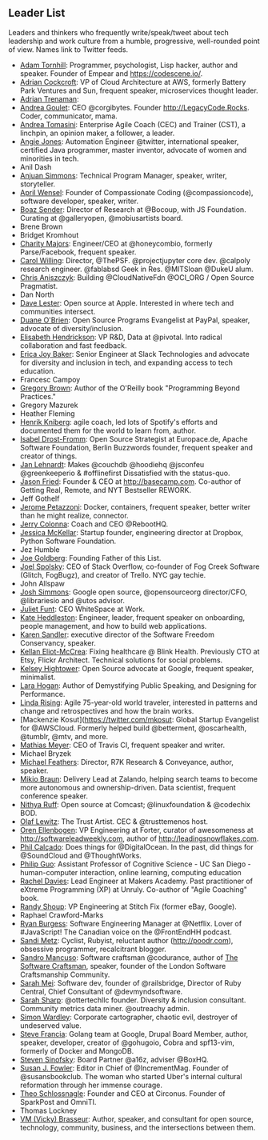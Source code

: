 ## Leader List

Leaders and thinkers who frequently write/speak/tweet about tech leadership and work culture from a humble, progressive, well-rounded point of view. Names link to Twitter feeds.

- [Adam Tornhill](https://twitter.com/AdamTornhill): Programmer, psychologist, Lisp hacker, author and speaker. Founder of Empear and https://codescene.io/.
- [Adrian Cockcroft](): VP of Cloud Architecture at AWS, formerly Battery Park Ventures and Sun, frequent speaker, microservices thought leader.
- [Adrian Trenaman](): 
- [Andrea Goulet](https://twitter.com/andreagoulet): CEO @corgibytes. Founder http://LegacyCode.Rocks. Coder, communicator, mama.
- [Andrea Tomasini](https://twitter.com/tumma72): Enterprise Agile Coach (CEC) and Trainer (CST), a linchpin, an opinion maker, a follower, a leader.
- [Angie Jones](https://twitter.com/techgirl1908): Automation Engineer @twitter, international speaker, certified Java programmer, master inventor, advocate of women and minorities in tech.
- Anil Dash
- [Anjuan Simmons](https://twitter.com/anjuan): Technical Program Manager, speaker, writer, storyteller.
- [April Wensel](https://twitter.com/aprilwensel): Founder of Compassionate Coding (@compassioncode), software developer, speaker, writer.
- [Boaz Sender](https://twitter.com/BoazSender): Director of Research at @Bocoup, with JS Foundation. Curating at @galleryopen, @mobiusartists board.
- Brene Brown
- Bridget Kromhout
- [Charity Majors](https://twitter.com/mipsytipsy): Engineer/CEO at @honeycombio, formerly Parse/Facebook, frequent speaker.
- [Carol Willing](https://twitter.com/WillingCarol): Director, @ThePSF. @projectjupyter core dev. @calpoly research engineer. @fablabsd Geek in Res. @MITSloan @DukeU alum.
- [Chris Aniszczyk](https://twitter.com/cra): Building @CloudNativeFdn @OCI_ORG / Open Source Pragmatist.
- Dan North
- [Dave Lester](https://twitter.com/davelester): Open source at Apple. Interested in where tech and communities intersect.
- [Duane O'Brien](https://twitter.com/DuaneOBrien): Open Source Programs Evangelist at PayPal, speaker, advocate of diversity/inclusion.
- [Elisabeth Hendrickson](https://twitter.com/testobsessed): VP R&D, Data at @pivotal. Into radical collaboration and fast feedback.
- [Erica Joy Baker](https://twitter.com/EricaJoy): Senior Engineer at Slack Technologies and advocate for diversity and inclusion in tech, and expanding access to tech education.
- Francesc Campoy
- [Gregory Brown](https://twitter.com/practicingdev): Author of the O'Reilly book "Programming Beyond Practices."
- Gregory Mazurek
- Heather Fleming
- [Henrik Kniberg](https://twitter.com/henrikkniberg): agile coach, led lots of Spotify's efforts and documented them for the world to learn from, author.
- [Isabel Drost-Fromm](https://twitter.com/MaineC): Open Source Strategist at Europace.de, Apache Software Foundation, Berlin Buzzwords founder, frequent speaker and creator of things.
- [Jan Lehnardt](https://twitter.com/janl): Makes @couchdb @hoodiehq @jsconfeu @greenkeeperio & #offlinefirst Dissatisfied with the status-quo.
- [Jason Fried](https://twitter.com/jasonfried): Founder & CEO at http://basecamp.com. Co-author of Getting Real, Remote, and NYT Bestseller REWORK.
- Jeff Gothelf
- [Jerome Petazzoni](https://twitter.com/jpetazzo): Docker, containers, frequent speaker, better writer than he might realize, connector.
- [Jerry Colonna](https://twitter.com/jerrycolonna): Coach and CEO @RebootHQ.
- [Jessica McKellar](https://twitter.com/jessicamckellar): Startup founder, engineering director at Dropbox, Python Software Foundation.
- Jez Humble
- [Joe Goldberg](https://twitter.com/bostonsteamer): Founding Father of this List.
- [Joel Spolsky](https://twitter.com/spolsky): CEO of Stack Overflow, co-founder of Fog Creek Software (Glitch, FogBugz), and creator of Trello. NYC gay techie.
- John Allspaw
- [Josh Simmons](https://twitter.com/joshsimmons): Google open source, @opensourceorg director/CFO, @librariesio and @utos advisor.
- [Juliet Funt](https://twitter.com/whitespaceatwrk): CEO WhiteSpace at Work.
- [Kate Heddleston](https://twitter.com/heddle317): Engineer, leader, frequent speaker on onboarding, people management, and how to build web applications.
- [Karen Sandler](https://twitter.com/o0karen0o): executive director of the Software Freedom Conservancy, speaker.
- [Kellan Eliot-McCrea](https://twitter.com/kellan): Fixing healthcare @ Blink Health. Previously CTO at Etsy, Flickr Architect. Technical solutions for social problems.
- [Kelsey Hightower](https://twitter.com/kelseyhightower): Open Source advocate at Google, frequent speaker, minimalist.
- [Lara Hogan](https://twitter.com/lara_hogan): Author of Demystifying Public Speaking, and Designing for Performance.
- [Linda Rising](https://twitter.com/RisingLinda): Agile 75-year-old world traveler, interested in patterns and change and retrospectives and how the brain works.
- [Mackenzie Kosut](https://twitter.com/mkosut: Global Startup Evangelist for @AWSCloud. Formerly helped build @betterment, @oscarhealth, @tumblr, @mtv, and more.
- [Mathias Meyer](https://twitter.com/roidrage): CEO of Travis CI, frequent speaker and writer.
- Michael Bryzek
- [Michael Feathers](https://twitter.com/mfeathers): Director, R7K Research & Conveyance, author, speaker.
- [Mikio Braun](https://twitter.com/mikiobraun): Delivery Lead at Zalando, helping search teams to become more autonomous and ownership-driven. Data scientist, frequent conference speaker. 
- [Nithya Ruff](https://twitter.com/nithyaruff): Open source at Comcast; @linuxfoundation & @codechix BOD.
- [Olaf Lewitz](https://twitter.com/OlafLewitz): The Trust Artist. CEC & @trusttemenos host.
- [Oren Ellenbogen](https://twitter.com/orenellenbogen): VP Engineering at Forter, curator of awesomeness at http://softwareleadweekly.com, author of http://leadingsnowflakes.com.
- [Phil Calçado](https://twitter.com/pcalcado): Does things for @DigitalOcean. In the past, did things for @SoundCloud and @ThoughtWorks.
- [Philip Guo](https://twitter.com/pgbovine): Assistant Professor of Cognitive Science - UC San Diego - human-computer interaction, online learning, computing education 
- [Rachel Davies](https://twitter.com/rachelcdavies): Lead Engineer at Makers Academy. Past practitioner of eXtreme Programming (XP) at Unruly. Co-author of "Agile Coaching" book.
- [Randy Shoup](https://twitter.com/randyshoup): VP Engineering at Stitch Fix (former eBay, Google).
- Raphael Crawford-Marks
- [Ryan Burgess](https://twitter.com/burgessdryan): Software Engineering Manager at @Netflix. Lover of #JavaScript! The Canadian voice on the @FrontEndHH podcast.
- [Sandi Metz](https://twitter.com/sandimetz): Cyclist, Rubyist, reluctant author (http://poodr.com), obsessive programmer, recalcitrant blogger.
- [Sandro Mancuso](https://twitter.com/sandromancuso): Software craftsman @codurance, author of [The Software Craftsman](http://goo.gl/b9EymU), speaker, founder of the London Software Craftsmanship Community.
- [Sarah Mei](https://twitter.com/sarahmei): Software dev, founder of @railsbridge, Director of Ruby Central, Chief Consultant of @devmyndsoftware.
- [Sarah Sharp](https://twitter.com/sarahsharp): @ottertechllc founder. Diversity & inclusion consultant. Community metrics data miner. @outreachy admin.
- [Simon Wardley](https://twitter.com/swardley): Corporate cartographer, chaotic evil, destroyer of undeserved value.
- [Steve Francia](https://twitter.com/spf13): Golang team at Google, Drupal Board Member, author, speaker, developer, creator of @gohugoio, Cobra and spf13-vim, formerly of Docker and MongoDB.
- [Steven Sinofsky](https://twitter.com/stevesi): Board Partner @a16z, adviser @BoxHQ.
- [Susan J. Fowler](https://twitter.com/susanthesquark): Editor in Chief of @IncrementMag. Founder of @susansbookclub. The woman who started Uber's internal cultural reformation through her immense courage. 
- [Theo Schlossnagle](https://twitter.com/postwait): Founder and CEO at Circonus. Founder of SparkPost and OmniTI.
- Thomas Lockney
- [VM (Vicky) Brasseur](https://twitter.com/vmbrasseur): Author, speaker, and consultant for open source, technology, community, business, and the intersections between them.
